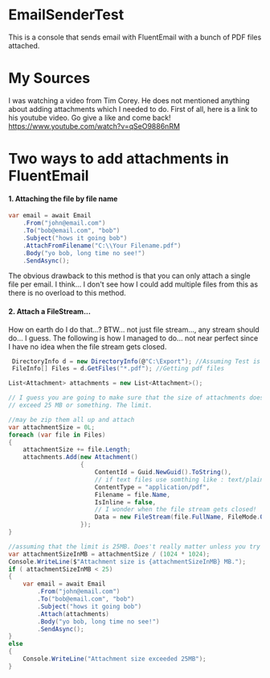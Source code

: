 # EmailSenderTest
This is a console that sends email with FluentEmail with a bunch of PDF files attached.

# My Sources
I was watching a video from Tim Corey. He does not mentioned anything about adding attachments which I needed to do. First of all, here is a link to his youtube video. Go give a like and come back!
https://www.youtube.com/watch?v=qSeO9886nRM

# Two ways to add attachments in FluentEmail

#### 1. Attaching the file by file name

```c#
var email = await Email
    .From("john@email.com")
    .To("bob@email.com", "bob")
    .Subject("hows it going bob")
    .AttachFromFilename("C:\\Your Filename.pdf")
    .Body("yo bob, long time no see!")
    .SendAsync();
```

The obvious drawback to this method is that you can only attach a single file per email. I think... I don't see how I could add multiple files from this as there is no overload to this method.

#### 2. Attach a FileStream... 

   How on earth do I do that...? BTW... not just file stream..., any stream should do... I guess. The following is how I managed to do... not near perfect since I have no idea when the file stream gets closed.

   ```c#
    DirectoryInfo d = new DirectoryInfo(@"C:\Export"); //Assuming Test is your Folder
    FileInfo[] Files = d.GetFiles("*.pdf"); //Getting pdf files

   List<Attachment> attachments = new List<Attachment>();
   
   // I guess you are going to make sure that the size of attachments does not 
   // exceed 25 MB or something. The limit.
   
   //may be zip them all up and attach
   var attachmentSize = 0L;
   foreach (var file in Files)
   {
       attachmentSize += file.Length;
       attachments.Add(new Attachment()
                       {
                           ContentId = Guid.NewGuid().ToString(),
                           // if text files use somthing like : text/plain 
                           ContentType = "application/pdf", 
                           Filename = file.Name,
                           IsInline = false,
                           // I wonder when the file stream gets closed!
                           Data = new FileStream(file.FullName, FileMode.Open) 
                       });
   }
   
   //assuming that the limit is 25MB. Does't really matter unless you try to send a real one.
   var attachmentSizeInMB = attachmentSize / (1024 * 1024);
   Console.WriteLine($"Attachment size is {attachmentSizeInMB} MB.");
   if ( attachmentSizeInMB < 25)
   {
       var email = await Email
           .From("john@email.com")
           .To("bob@email.com", "bob")
           .Subject("hows it going bob")
           .Attach(attachments)
           .Body("yo bob, long time no see!")
           .SendAsync();
   }
   else
   {
       Console.WriteLine("Attachment size exceeded 25MB");
   }
   ```

   

